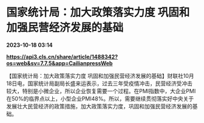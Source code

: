 # 国家统计局：加大政策落实力度 巩固和加强民营经济发展的基础

**2023-10-18 03:14**

**https://api3.cls.cn/share/article/1488342?os=web&sv=7.7.5&app=CailianpressWeb**

【国家统计局：加大政策落实力度 巩固和加强民营经济发展的基础】财联社10月18日电，国家统计局副局长盛来运表示，过去三年受疫情冲击，民营经济受冲击较大，特别是小微企业，所以企业恢复需要一个过程。在PMI指数中，大企业PMI在50%的临界点以上，小型企业PMI48%。所以，需要继续贯彻落实好中央关于发展壮大民营经济的政策措施，加大政策落实力度，巩固和加强民营经济发展的基础。